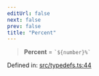 ```yaml
---
editUrl: false
next: false
prev: false
title: "Percent"
---
```


> **Percent** = `` `${number}%` ``

Defined in: [src/typedefs.ts:44](https://github.com/fabricjs/fabric.js/blob/9a792f4b7b8031f02ec7ea4ce8c99f810e45cfec/src/typedefs.ts#L44)
